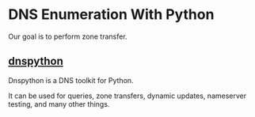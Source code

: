 # DNS Enumeration With Python
Our goal is to perform zone transfer.
## [dnspython](https://dnspython.readthedocs.io/en/latest/)
Dnspython is a DNS toolkit for Python. 

It can be used for queries, zone transfers, dynamic updates, nameserver testing, and many other things.
